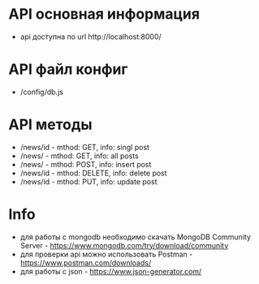 # API основная информация
- api доступна по url http://localhost:8000/

# API файл конфиг
- /config/db.js

# API методы
- /news/id - mthod: GET, info: singl post
- /news/ - mthod: GET,  info: all posts
- /news/ - mthod: POST,  info: insert post
- /news/id - mthod: DELETE,  info: delete post
- /news/id - mthod: PUT,  info: update post

# Info
- для работы с mongodb необходимо скачать MongoDB Community Server - https://www.mongodb.com/try/download/community
- для проверки api можно использовать Postman - https://www.postman.com/downloads/
- для работы с json - https://www.json-generator.com/

